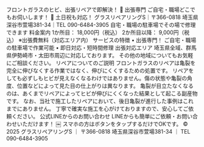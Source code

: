 フロントガラスのヒビ、出張リペアで即解決！
🚙 出張専門 ご自宅・職場どこでもお伺いします！
📅 土日祝も対応！
グラスリペアリングS｜〒366-0818 埼玉県深谷市萱場381-34｜TEL 090-6484-3905
自宅・職場の駐車場でその場で修理できます
料金案内
1か所目： 18,000円（税込）
2か所目以降： 9,000円（税込）
※出張費無料（対応エリア内）
サービスの特徴
	•	出張専門！ ご自宅・職場の駐車場で作業可能
	•	即日対応・短時間修理
出張対応エリア
埼玉県全域、群馬県伊勢崎市・太田市周辺に対応しております。
その他の地域についてもお気軽にご相談ください。
リペアについてのご説明
フロントガラスのリペアは亀裂を完全に伸びなくする作業ではなく、伸びにくくするための処置です。
リペアをしても必ずしもヒビが見えなくなるわけではありません。傷の状態や亀裂の角度、位置などによって見た目の仕上がりは異なります。
亀裂が目立たなくなるのは、あくまでリペアによってヒビが伸びにくくなった結果として起こる副産物です。
なお、当社で施工したリペアにおいて、後日亀裂が進行した事例はこれまでにありません。 丁寧で確実な施工を心がけておりますので、安心してご依頼ください。
公式LINEからのお問い合わせ
LINEからも簡単にご依頼・お問い合わせいただけます！
￼
スマホの方はボタンをタップするだけでOKです。
© 2025 グラスリペアリングS ｜ 〒366-0818 埼玉県深谷市萱場381-34 ｜ TEL 090-6484-3905
